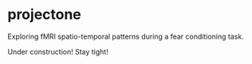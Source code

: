 # projectone
Exploring fMRI spatio-temporal patterns during a fear conditioning task.

Under construction! Stay tight!
